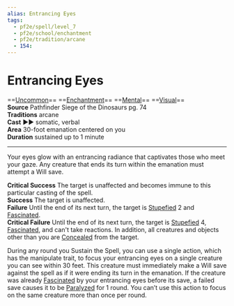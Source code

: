 ```yaml
---
alias: Entrancing Eyes
tags:
  - pf2e/spell/level_7
  - pf2e/school/enchantment
  - pf2e/tradition/arcane
  - 154:
---
```


# Entrancing Eyes

==[Uncommon](Uncommon.md)== ==[Enchantment](Enchantment.md)== ==[Mental](Mental.md)== ==[Visual](Visual.md)==  
__Source__ Pathfinder Siege of the Dinosaurs pg. 74  
**Traditions** arcane  
**Cast** ►► somatic, verbal  
**Area** 30-foot emanation centered on you  
**Duration** sustained up to 1 minute

---

Your eyes glow with an entrancing radiance that captivates those who meet your gaze. Any creature that ends its turn within the emanation must attempt a Will save.

**Critical Success** The target is unaffected and becomes immune to this particular casting of the spell.  
**Success** The target is unaffected.  
**Failure** Until the end of its next turn, the target is [Stupefied](Stupefied.md) 2 and [Fascinated](Fascinated.md).  
**Critical Failure** Until the end of its next turn, the target is [Stupefied](Stupefied.md) 4, [Fascinated](Fascinated.md), and can't take reactions. In addition, all creatures and objects other than you are [Concealed](Concealed.md) from the target.

During any round you Sustain the Spell, you can use a single action, which has the manipulate trait, to focus your entrancing eyes on a single creature you can see within 30 feet. This creature must immediately make a Will save against the spell as if it were ending its turn in the emanation. If the creature was already [Fascinated](Fascinated.md) by your entrancing eyes before its save, a failed save causes it to be [Paralyzed](Paralyzed.md) for 1 round. You can’t use this action to focus on the same creature more than once per round.
